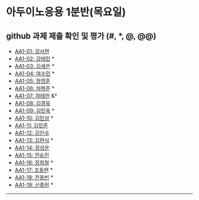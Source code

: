 # 아두이노응용 1분반(목요일) 
## github 과제 제출 확인 및 평가 (#, *, @, @@)

- [AA1-01: 강서현]()
- [AA1-02: 강태민](https://github.com/Gangtaemin/aa1-02) *
- [AA1-03: 김세은](https://github.com/thdnwn/aa1-03) *
- [AA1-04: 여수민](https://github.com/yeo5578/aa1-04) *
- [AA1-05: 정영훈]()
- [AA1-06: 차혁준](https://github.com/chahyeokjun/AA1-06) *
- [AA1-07: 하태헌](https://github.com/rnfrnfdl34/aa1-07) &*
- [AA1-08: 김경욱]()
- [AA1-09: 김민욱](https://github.com/poviea/aa1-09) *
- [AA1-10: 김민성](https://github.com/aa-10/aa1-10) *
- [AA1-11: 김민준]()
- [AA1-12: 김인수]()
- [AA1-13: 김현식](https://github.com/Khs98/aa1-13) *
- [AA1-14: 장성운]()
- [AA1-15: 전승진]()
- [AA1-16: 정희철](https://github.com/JengHC/aa1-016) *
- [AA1-17: 조동현](https://github.com/Jodonghyun/aa1-17) *
- [AA1-18: 전동빈](https://github.com/xg6144/AA1-18) *
- [AA1-19: 신종원](https://github.com/jonogo/aa1-19) *
---


